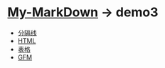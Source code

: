 # [My-MarkDown](../README.md) -> demo3

- [分隔线](horizontal_rule.md)
- [HTML](html.md)
- [表格](table.md)
- [GFM](GFM.md)


